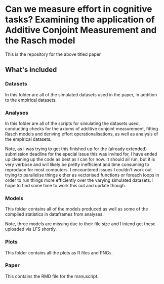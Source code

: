 # Can we measure effort in cognitive tasks? Examining the application of Additive Conjoint Measurement and the Rasch model

This is the repository for the above titled paper

## What's included

### Datasets
In this folder are all of the simulated datasets used in the paper, in addition to the empirical datasets.

### Analyses
In this folder are all of the scripts for simulating the datasets used, conducting checks for the axioms of additive conjoint measurement, fitting Rasch models and deriving effort operationalisations, as well as analysis of the empirical datasets. 

Note, as I was trying to get this finished up for the (already extended) submission deadline for the special issue this was invited for, I have ended up cleaning up the code as best as I can for now. It should all run, but it is very verbose and will likely be pretty inefficient and time consuming to reproduce for most computers. I encountered issues I couldn't work out trying to parallelise things either as vectorised functions or foreach loops in order to run things more efficiently over the varying simulated datasets. I hope to find some time to work this out and update though.

### Models
This folder contains all of the models produced as well as some of the compiled statistics in dataframes from analyses. 

Note, three models are missing due to their file size and I intend get these uploaded via LFS shortly.

### Plots
This folder contains all the plots as R files and PNGs.

### Paper
This contains the RMD file for the manuscript.

